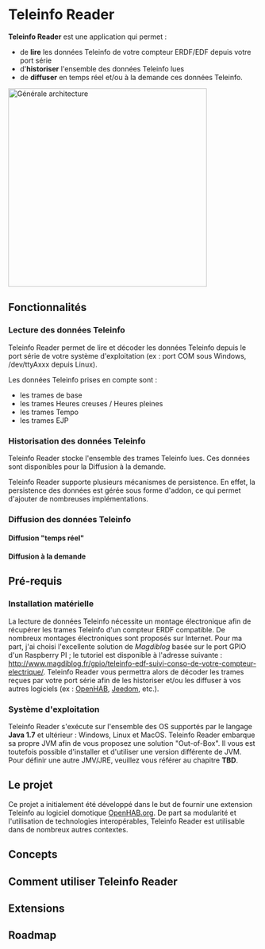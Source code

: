# Teleinfo Reader

**Teleinfo Reader** est une application qui permet :
* de **lire** les données Teleinfo de votre compteur ERDF/EDF depuis votre port série
* d'**historiser** l'ensemble des données Teleinfo lues
* de **diffuser** en temps réel et/ou à la demande ces données Teleinfo.

<img src="./doc/resources/generale_architecture.png" alt="Générale architecture" style="width: 400px;"/>

## Fonctionnalités

### Lecture des données Teleinfo
Teleinfo Reader permet de lire et décoder les données Teleinfo depuis le port série de votre système d'exploitation (ex : port COM sous Windows, /dev/ttyAxxx depuis Linux).

Les données Teleinfo prises en compte sont :
* les trames de base
* les trames Heures creuses / Heures pleines
* les trames Tempo
* les trames EJP

### Historisation des données Teleinfo
Teleinfo Reader stocke l'ensemble des trames Teleinfo lues. Ces données sont disponibles pour la Diffusion à  la demande.

Teleinfo Reader supporte plusieurs mécanismes de persistence. En effet, la persistence des données est gérée sous forme d'addon, ce qui permet d'ajouter de nombreuses implémentations.   

### Diffusion des données Teleinfo

#### Diffusion "temps réel"

#### Diffusion à la demande

## Pré-requis

### Installation matérielle 
La lecture de données Teleinfo nécessite un montage électronique afin de récupérer les trames Teleinfo d'un compteur ERDF compatible. De nombreux montages électroniques sont proposés sur Internet. Pour ma part, j'ai choisi l'excellente solution de *Magdiblog* basée sur le port GPIO d'un Raspberry PI ; le tutoriel est disponible à l'adresse suivante : <http://www.magdiblog.fr/gpio/teleinfo-edf-suivi-conso-de-votre-compteur-electrique/>.
Teleinfo Reader vous permettra alors de décoder les trames reçues par votre port série afin de les historiser et/ou les diffuser à vos autres logiciels (ex : [OpenHAB](http://www.openhab.org), [Jeedom](https://www.jeedom.com), etc.).

### Système d'exploitation
Teleinfo Reader s'exécute sur l'ensemble des OS supportés par le langage **Java 1.7** et ultérieur : Windows, Linux et MacOS.
Teleinfo Reader embarque sa propre JVM afin de vous proposez une solution "Out-of-Box". Il vous est toutefois possible d'installer et d'utiliser une version différente de JVM. Pour définir une autre JMV/JRE, veuillez vous référer au chapitre **TBD**.

## Le projet
Ce projet a initialement été développé dans le but de fournir une extension Teleinfo au logiciel domotique [OpenHAB.org](http://www.openhab.org). 
De part sa modularité et l'utilisation de technologies interopérables, Teleinfo Reader est utilisable dans de nombreux autres contextes.


## Concepts


## Comment utiliser Teleinfo Reader


## Extensions

## Roadmap
